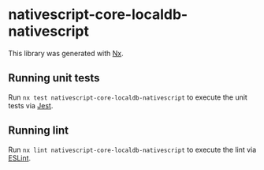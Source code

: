 # nativescript-core-localdb-nativescript

This library was generated with [Nx](https://nx.dev).


## Running unit tests

Run `nx test nativescript-core-localdb-nativescript` to execute the unit tests via [Jest](https://jestjs.io).


## Running lint

Run `nx lint nativescript-core-localdb-nativescript` to execute the lint via [ESLint](https://eslint.org/).

